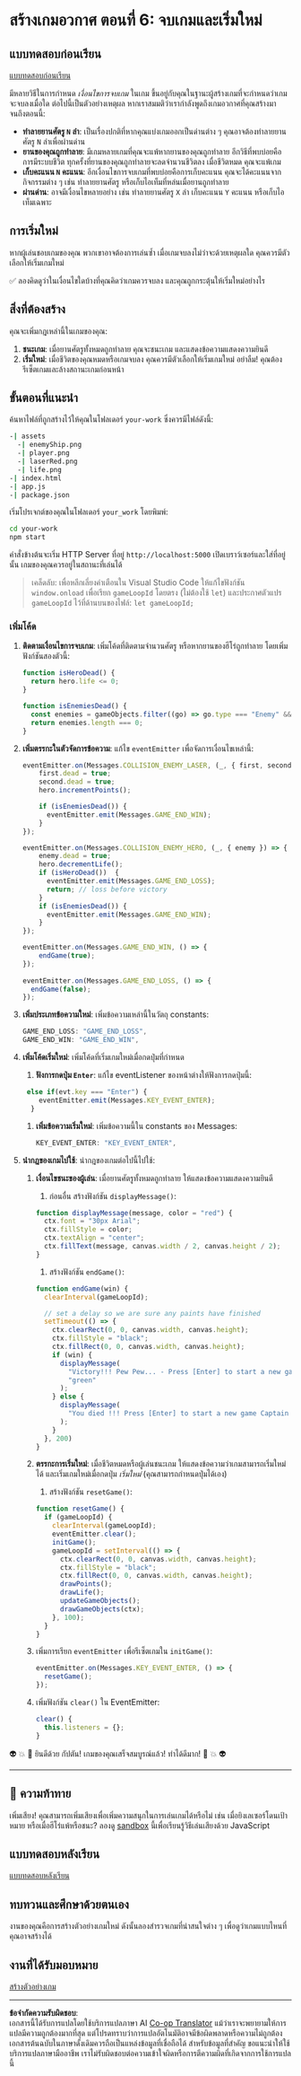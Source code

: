 <!--
CO_OP_TRANSLATOR_METADATA:
{
  "original_hash": "01336cddd638242e99b133614111ea40",
  "translation_date": "2025-08-26T22:08:01+00:00",
  "source_file": "6-space-game/6-end-condition/README.md",
  "language_code": "th"
}
-->
# สร้างเกมอวกาศ ตอนที่ 6: จบเกมและเริ่มใหม่

## แบบทดสอบก่อนเรียน

[แบบทดสอบก่อนเรียน](https://ff-quizzes.netlify.app/web/quiz/39)

มีหลายวิธีในการกำหนด *เงื่อนไขการจบเกม* ในเกม ขึ้นอยู่กับคุณในฐานะผู้สร้างเกมที่จะกำหนดว่าเกมจะจบลงเมื่อใด ต่อไปนี้เป็นตัวอย่างเหตุผล หากเราสมมติว่าเรากำลังพูดถึงเกมอวกาศที่คุณสร้างมาจนถึงตอนนี้:

- **ทำลายยานศัตรู `N` ลำ**: เป็นเรื่องปกติที่หากคุณแบ่งเกมออกเป็นด่านต่าง ๆ คุณอาจต้องทำลายยานศัตรู `N` ลำเพื่อผ่านด่าน
- **ยานของคุณถูกทำลาย**: มีเกมหลายเกมที่คุณจะแพ้หากยานของคุณถูกทำลาย อีกวิธีที่พบบ่อยคือการมีระบบชีวิต ทุกครั้งที่ยานของคุณถูกทำลายจะลดจำนวนชีวิตลง เมื่อชีวิตหมด คุณจะแพ้เกม
- **เก็บคะแนน `N` คะแนน**: อีกเงื่อนไขการจบเกมที่พบบ่อยคือการเก็บคะแนน คุณจะได้คะแนนจากกิจกรรมต่าง ๆ เช่น ทำลายยานศัตรู หรือเก็บไอเท็มที่หล่นเมื่อยานถูกทำลาย
- **ผ่านด่าน**: อาจมีเงื่อนไขหลายอย่าง เช่น ทำลายยานศัตรู `X` ลำ เก็บคะแนน `Y` คะแนน หรือเก็บไอเท็มเฉพาะ

## การเริ่มใหม่

หากผู้เล่นชอบเกมของคุณ พวกเขาอาจต้องการเล่นซ้ำ เมื่อเกมจบลงไม่ว่าจะด้วยเหตุผลใด คุณควรมีตัวเลือกให้เริ่มเกมใหม่

✅ ลองคิดดูว่าในเงื่อนไขใดบ้างที่คุณคิดว่าเกมควรจบลง และคุณถูกกระตุ้นให้เริ่มใหม่อย่างไร

## สิ่งที่ต้องสร้าง

คุณจะเพิ่มกฎเหล่านี้ในเกมของคุณ:

1. **ชนะเกม**: เมื่อยานศัตรูทั้งหมดถูกทำลาย คุณจะชนะเกม และแสดงข้อความแสดงความยินดี
1. **เริ่มใหม่**: เมื่อชีวิตของคุณหมดหรือเกมจบลง คุณควรมีตัวเลือกให้เริ่มเกมใหม่ อย่าลืม! คุณต้องรีเซ็ตเกมและล้างสถานะเกมก่อนหน้า

## ขั้นตอนที่แนะนำ

ค้นหาไฟล์ที่ถูกสร้างไว้ให้คุณในโฟลเดอร์ `your-work` ซึ่งควรมีไฟล์ดังนี้:

```bash
-| assets
  -| enemyShip.png
  -| player.png
  -| laserRed.png
  -| life.png
-| index.html
-| app.js
-| package.json
```

เริ่มโปรเจกต์ของคุณในโฟลเดอร์ `your_work` โดยพิมพ์:

```bash
cd your-work
npm start
```

คำสั่งข้างต้นจะเริ่ม HTTP Server ที่อยู่ `http://localhost:5000` เปิดเบราว์เซอร์และใส่ที่อยู่นั้น เกมของคุณควรอยู่ในสถานะที่เล่นได้

> เคล็ดลับ: เพื่อหลีกเลี่ยงคำเตือนใน Visual Studio Code ให้แก้ไขฟังก์ชัน `window.onload` เพื่อเรียก `gameLoopId` โดยตรง (ไม่ต้องใช้ `let`) และประกาศตัวแปร `gameLoopId` ไว้ที่ด้านบนของไฟล์: `let gameLoopId;`

### เพิ่มโค้ด

1. **ติดตามเงื่อนไขการจบเกม**: เพิ่มโค้ดที่ติดตามจำนวนศัตรู หรือหากยานของฮีโร่ถูกทำลาย โดยเพิ่มฟังก์ชันสองตัวนี้:

    ```javascript
    function isHeroDead() {
      return hero.life <= 0;
    }

    function isEnemiesDead() {
      const enemies = gameObjects.filter((go) => go.type === "Enemy" && !go.dead);
      return enemies.length === 0;
    }
    ```

1. **เพิ่มตรรกะในตัวจัดการข้อความ**: แก้ไข `eventEmitter` เพื่อจัดการเงื่อนไขเหล่านี้:

    ```javascript
    eventEmitter.on(Messages.COLLISION_ENEMY_LASER, (_, { first, second }) => {
        first.dead = true;
        second.dead = true;
        hero.incrementPoints();

        if (isEnemiesDead()) {
          eventEmitter.emit(Messages.GAME_END_WIN);
        }
    });

    eventEmitter.on(Messages.COLLISION_ENEMY_HERO, (_, { enemy }) => {
        enemy.dead = true;
        hero.decrementLife();
        if (isHeroDead())  {
          eventEmitter.emit(Messages.GAME_END_LOSS);
          return; // loss before victory
        }
        if (isEnemiesDead()) {
          eventEmitter.emit(Messages.GAME_END_WIN);
        }
    });
    
    eventEmitter.on(Messages.GAME_END_WIN, () => {
        endGame(true);
    });
      
    eventEmitter.on(Messages.GAME_END_LOSS, () => {
      endGame(false);
    });
    ```

1. **เพิ่มประเภทข้อความใหม่**: เพิ่มข้อความเหล่านี้ในวัตถุ constants:

    ```javascript
    GAME_END_LOSS: "GAME_END_LOSS",
    GAME_END_WIN: "GAME_END_WIN",
    ```

2. **เพิ่มโค้ดเริ่มใหม่**: เพิ่มโค้ดที่เริ่มเกมใหม่เมื่อกดปุ่มที่กำหนด

   1. **ฟังการกดปุ่ม `Enter`**: แก้ไข eventListener ของหน้าต่างให้ฟังการกดปุ่มนี้:

    ```javascript
     else if(evt.key === "Enter") {
        eventEmitter.emit(Messages.KEY_EVENT_ENTER);
      }
    ```

   1. **เพิ่มข้อความเริ่มใหม่**: เพิ่มข้อความนี้ใน constants ของ Messages:

        ```javascript
        KEY_EVENT_ENTER: "KEY_EVENT_ENTER",
        ```

1. **นำกฎของเกมไปใช้**: นำกฎของเกมต่อไปนี้ไปใช้:

   1. **เงื่อนไขชนะของผู้เล่น**: เมื่อยานศัตรูทั้งหมดถูกทำลาย ให้แสดงข้อความแสดงความยินดี

      1. ก่อนอื่น สร้างฟังก์ชัน `displayMessage()`:

        ```javascript
        function displayMessage(message, color = "red") {
          ctx.font = "30px Arial";
          ctx.fillStyle = color;
          ctx.textAlign = "center";
          ctx.fillText(message, canvas.width / 2, canvas.height / 2);
        }
        ```

      1. สร้างฟังก์ชัน `endGame()`:

        ```javascript
        function endGame(win) {
          clearInterval(gameLoopId);
        
          // set a delay so we are sure any paints have finished
          setTimeout(() => {
            ctx.clearRect(0, 0, canvas.width, canvas.height);
            ctx.fillStyle = "black";
            ctx.fillRect(0, 0, canvas.width, canvas.height);
            if (win) {
              displayMessage(
                "Victory!!! Pew Pew... - Press [Enter] to start a new game Captain Pew Pew",
                "green"
              );
            } else {
              displayMessage(
                "You died !!! Press [Enter] to start a new game Captain Pew Pew"
              );
            }
          }, 200)  
        }
        ```

   1. **ตรรกะการเริ่มใหม่**: เมื่อชีวิตหมดหรือผู้เล่นชนะเกม ให้แสดงข้อความว่าเกมสามารถเริ่มใหม่ได้ และเริ่มเกมใหม่เมื่อกดปุ่ม *เริ่มใหม่* (คุณสามารถกำหนดปุ่มได้เอง)

      1. สร้างฟังก์ชัน `resetGame()`:

        ```javascript
        function resetGame() {
          if (gameLoopId) {
            clearInterval(gameLoopId);
            eventEmitter.clear();
            initGame();
            gameLoopId = setInterval(() => {
              ctx.clearRect(0, 0, canvas.width, canvas.height);
              ctx.fillStyle = "black";
              ctx.fillRect(0, 0, canvas.width, canvas.height);
              drawPoints();
              drawLife();
              updateGameObjects();
              drawGameObjects(ctx);
            }, 100);
          }
        }
        ```

     1. เพิ่มการเรียก `eventEmitter` เพื่อรีเซ็ตเกมใน `initGame()`:

        ```javascript
        eventEmitter.on(Messages.KEY_EVENT_ENTER, () => {
          resetGame();
        });
        ```

     1. เพิ่มฟังก์ชัน `clear()` ใน EventEmitter:

        ```javascript
        clear() {
          this.listeners = {};
        }
        ```

👽 💥 🚀 ยินดีด้วย กัปตัน! เกมของคุณเสร็จสมบูรณ์แล้ว! ทำได้ดีมาก! 🚀 💥 👽

---

## 🚀 ความท้าทาย

เพิ่มเสียง! คุณสามารถเพิ่มเสียงเพื่อเพิ่มความสนุกในการเล่นเกมได้หรือไม่ เช่น เมื่อยิงเลเซอร์โดนเป้าหมาย หรือเมื่อฮีโร่แพ้หรือชนะ? ลองดู [sandbox](https://www.w3schools.com/jsref/tryit.asp?filename=tryjsref_audio_play) นี้เพื่อเรียนรู้วิธีเล่นเสียงด้วย JavaScript

## แบบทดสอบหลังเรียน

[แบบทดสอบหลังเรียน](https://ff-quizzes.netlify.app/web/quiz/40)

## ทบทวนและศึกษาด้วยตนเอง

งานของคุณคือการสร้างตัวอย่างเกมใหม่ ดังนั้นลองสำรวจเกมที่น่าสนใจต่าง ๆ เพื่อดูว่าเกมแบบไหนที่คุณอาจสร้างได้

## งานที่ได้รับมอบหมาย

[สร้างตัวอย่างเกม](assignment.md)

---

**ข้อจำกัดความรับผิดชอบ**:  
เอกสารนี้ได้รับการแปลโดยใช้บริการแปลภาษา AI [Co-op Translator](https://github.com/Azure/co-op-translator) แม้ว่าเราจะพยายามให้การแปลมีความถูกต้องมากที่สุด แต่โปรดทราบว่าการแปลอัตโนมัติอาจมีข้อผิดพลาดหรือความไม่ถูกต้อง เอกสารต้นฉบับในภาษาดั้งเดิมควรถือเป็นแหล่งข้อมูลที่เชื่อถือได้ สำหรับข้อมูลที่สำคัญ ขอแนะนำให้ใช้บริการแปลภาษามืออาชีพ เราไม่รับผิดชอบต่อความเข้าใจผิดหรือการตีความผิดที่เกิดจากการใช้การแปลนี้